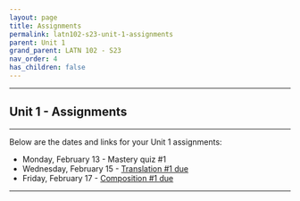 ```yaml
---
layout: page
title: Assignments
permalink: latn102-s23-unit-1-assignments
parent: Unit 1
grand_parent: LATN 102 - S23
nav_order: 4
has_children: false
---
```


***

## Unit 1 - Assignments

***
 
Below are the dates and links for your Unit 1 assignments:
- Monday, February 13 - Mastery quiz #1
- Wednesday, February 15  - [Translation #1 due](https://docs.google.com/document/d/1th7RNRk0rUIWkJbEQjAr82Y1JeR1eVCa4-8Wtagr0w0/edit)
- Friday, February 17 - [Composition #1 due](https://docs.google.com/document/d/1OPS4IbHtb_iTJFA6ZCY1p4mg9HaFZDKN0ACvz4_6Xrk/edit)

***
